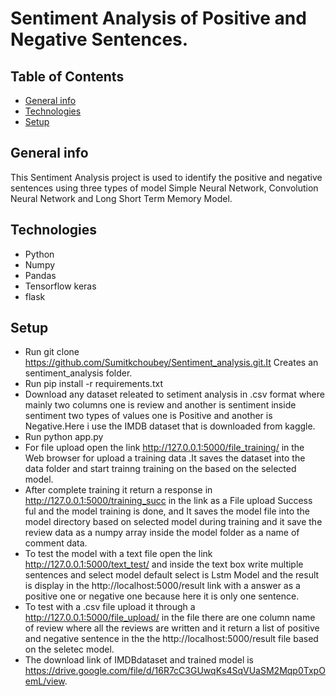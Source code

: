 # Sentiment Analysis of Positive and Negative Sentences.
## Table of Contents
* [General info](#general-info)
* [Technologies](#technologies)
* [Setup](#setup)
## General info
This Sentiment Analysis project is used to identify the positive and negative sentences using three types of model  Simple Neural Network, Convolution Neural Network and Long Short Term Memory Model.
## Technologies
* Python
* Numpy
* Pandas
* Tensorflow keras
* flask

## Setup
  * Run git clone https://github.com/Sumitkchoubey/Sentiment_analysis.git.It Creates an sentiment_analysis folder.
  * Run pip install -r requirements.txt
  * Download any dataset releated to setiment analysis in .csv format where mainly two columns one is review and another is sentiment inside sentiment two types of values one is Positive and another is Negative.Here i use the IMDB dataset that is downloaded from kaggle.
  * Run python app.py
  * For file upload open the link http://127.0.0.1:5000/file_training/ in the Web browser for upload a training data .It saves the dataset into the data folder and start trainng training on the based on the selected model.
  * After complete training it return a response in http://127.0.0.1:5000/training_succ in the link as a File upload Success ful and the model training is done, and It saves the model file into the model directory based on selected model during training and it save the review data as a numpy array inside the model folder as a name of comment data.
  * To test the model with a  text file open the link http://127.0.0.1:5000/text_test/ and inside the text box write multiple sentences and select model default select is Lstm Model and the result is display in the http://localhost:5000/result link with a answer as a positive one or negative one because here it is only one sentence.
  * To test with a .csv file upload it through a http://127.0.0.1:5000/file_upload/ in the file there are one column name of review where all the reviews are written and it return a list of positive and negative sentence in the the http://localhost:5000/result  file based on the seletec model.
  * The download link of IMDBdataset and trained model is https://drive.google.com/file/d/16R7cC3GUwqKs4SqVUaSM2Mqp0TxpOemL/view.
  
